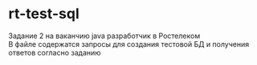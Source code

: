# rt-test-sql
Задание 2 на ваканчию java разработчик в Ростелеком<br>
В файле содержатся запросы для создания тестовой БД и получения ответов согласно заданию
